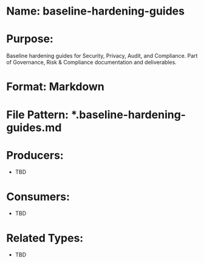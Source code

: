 # Name: baseline-hardening-guides

# Purpose:
Baseline hardening guides for Security, Privacy, Audit, and Compliance. Part of Governance, Risk & Compliance documentation and deliverables.

# Format: Markdown

# File Pattern: *.baseline-hardening-guides.md

# Producers:
- TBD

# Consumers:
- TBD

# Related Types:
- TBD
